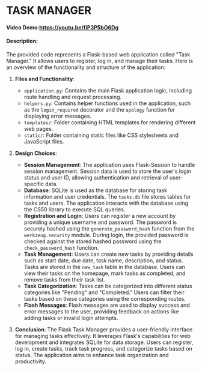 # TASK MANAGER
#### Video Demo:https://youtu.be/fiP3P5bO6Dg
#### Description:
The provided code represents a Flask-based web application called "Task Manager." It allows users to register, log in, and manage their tasks. Here is an overview of the functionality and structure of the application:

1. **Files and Functionality**:
   - `application.py`: Contains the main Flask application logic, including route handling and request processing.
   - `helpers.py`: Contains helper functions used in the application, such as the `login_required` decorator and the `apology` function for displaying error messages.
   - `templates/`: Folder containing HTML templates for rendering different web pages.
   - `static/`: Folder containing static files like CSS stylesheets and JavaScript files.

2. **Design Choices**:
   - **Session Management**: The application uses Flask-Session to handle session management. Session data is used to store the user's login status and user ID, allowing authentication and retrieval of user-specific data.
   - **Database**: SQLite is used as the database for storing task information and user credentials. The `tasks.db` file stores tables for tasks and users. The application interacts with the database using the CS50 library to execute SQL queries.
   - **Registration and Login**: Users can register a new account by providing a unique username and password. The password is securely hashed using the `generate_password_hash` function from the `werkzeug.security` module. During login, the provided password is checked against the stored hashed password using the `check_password_hash` function.
   - **Task Management**: Users can create new tasks by providing details such as start date, due date, task name, description, and status. Tasks are stored in the `new_task` table in the database. Users can view their tasks on the homepage, mark tasks as completed, and remove tasks from their task list.
   - **Task Categorization**: Tasks can be categorized into different status categories like "Pending" and "Completed." Users can filter their tasks based on these categories using the corresponding routes.
   - **Flash Messages**: Flash messages are used to display success and error messages to the user, providing feedback on actions like adding tasks or invalid login attempts.

3. **Conclusion**:
   The Flask Task Manager provides a user-friendly interface for managing tasks effectively. It leverages Flask's capabilities for web development and integrates SQLite for data storage. Users can register, log in, create tasks, track task progress, and categorize tasks based on status. The application aims to enhance task organization and productivity.
